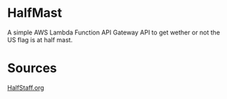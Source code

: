 # HalfMast

A simple AWS Lambda Function API Gateway API to get wether or not the US flag is at half mast.

# Sources

[HalfStaff.org]([/guides/content/editing-an-existing-page#modifying-front-matter](https://www.halfstaff.org/))
